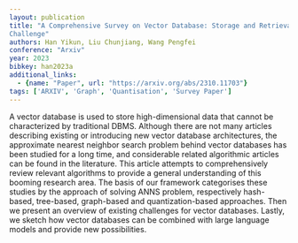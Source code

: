 ```yaml
---
layout: publication
title: "A Comprehensive Survey on Vector Database: Storage and Retrieval Technique,
Challenge"
authors: Han Yikun, Liu Chunjiang, Wang Pengfei
conference: "Arxiv"
year: 2023
bibkey: han2023a
additional_links:
  - {name: "Paper", url: "https://arxiv.org/abs/2310.11703"}
tags: ['ARXIV', 'Graph', 'Quantisation', 'Survey Paper']
---
```

A vector database is used to store high-dimensional data that cannot be
characterized by traditional DBMS. Although there are not many articles
describing existing or introducing new vector database architectures, the
approximate nearest neighbor search problem behind vector databases has been
studied for a long time, and considerable related algorithmic articles can be
found in the literature. This article attempts to comprehensively review
relevant algorithms to provide a general understanding of this booming research
area. The basis of our framework categorises these studies by the approach of
solving ANNS problem, respectively hash-based, tree-based, graph-based and
quantization-based approaches. Then we present an overview of existing
challenges for vector databases. Lastly, we sketch how vector databases can be
combined with large language models and provide new possibilities.
